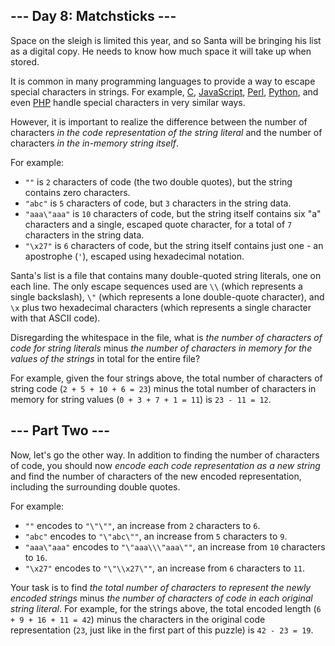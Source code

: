 ## --- Day 8: Matchsticks ---

Space on the sleigh is limited this year, and so Santa will be bringing his list as a digital copy. He needs to know how much space it will take up when stored.

It is common in many programming languages to provide a way to <span title="It is common for many programmers to try to escape from string escaping.  No such luck here.">escape</span> special characters in strings. For example, [C](https://en.wikipedia.org/wiki/Escape_sequences_in_C), [JavaScript](https://developer.mozilla.org/en-US/docs/Web/JavaScript/Reference/Global_Objects/String), [Perl](http://perldoc.perl.org/perlop.html#Quote-and-Quote-like-Operators), [Python](https://docs.python.org/2.0/ref/strings.html), and even [PHP](http://php.net/manual/en/language.types.string.php#language.types.string.syntax.double) handle special characters in very similar ways.

However, it is important to realize the difference between the number of characters _in the code representation of the string literal_ and the number of characters _in the in-memory string itself_.

For example:

*   `` "" `` is `` 2 `` characters of code (the two double quotes), but the string contains zero characters.
*   `` "abc" `` is `` 5 `` characters of code, but `` 3 `` characters in the string data.
*   `` "aaa\"aaa" `` is `` 10 `` characters of code, but the string itself contains six "a" characters and a single, escaped quote character, for a total of `` 7 `` characters in the string data.
*   `` "\x27" `` is `` 6 `` characters of code, but the string itself contains just one - an apostrophe (`` ' ``), escaped using hexadecimal notation.

Santa's list is a file that contains many double-quoted string literals, one on each line. The only escape sequences used are `` \\ `` (which represents a single backslash), `` \" `` (which represents a lone double-quote character), and `` \x `` plus two hexadecimal characters (which represents a single character with that ASCII code).

Disregarding the whitespace in the file, what is _the number of characters of code for string literals_ minus _the number of characters in memory for the values of the strings_ in total for the entire file?

For example, given the four strings above, the total number of characters of string code (`` 2 + 5 + 10 + 6 = 23 ``) minus the total number of characters in memory for string values (`` 0 + 3 + 7 + 1 = 11 ``) is `` 23 - 11 = 12 ``.

## --- Part Two ---

Now, let's go the other way. In addition to finding the number of characters of code, you should now _encode each code representation as a new string_ and find the number of characters of the new encoded representation, including the surrounding double quotes.

For example:

*   `` "" `` encodes to `` "\"\"" ``, an increase from `` 2 `` characters to `` 6 ``.
*   `` "abc" `` encodes to `` "\"abc\"" ``, an increase from `` 5 `` characters to `` 9 ``.
*   `` "aaa\"aaa" `` encodes to `` "\"aaa\\\"aaa\"" ``, an increase from `` 10 `` characters to `` 16 ``.
*   `` "\x27" `` encodes to `` "\"\\x27\"" ``, an increase from `` 6 `` characters to `` 11 ``.

Your task is to find _the total number of characters to represent the newly encoded strings_ minus _the number of characters of code in each original string literal_. For example, for the strings above, the total encoded length (`` 6 + 9 + 16 + 11 = 42 ``) minus the characters in the original code representation (`` 23 ``, just like in the first part of this puzzle) is `` 42 - 23 = 19 ``.